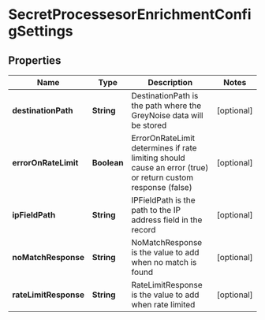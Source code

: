 

# SecretProcessesorEnrichmentConfigSettings


## Properties

| Name | Type | Description | Notes |
|------------ | ------------- | ------------- | -------------|
|**destinationPath** | **String** | DestinationPath is the path where the GreyNoise data will be stored |  [optional] |
|**errorOnRateLimit** | **Boolean** | ErrorOnRateLimit determines if rate limiting should cause an error (true) or return custom response (false) |  [optional] |
|**ipFieldPath** | **String** | IPFieldPath is the path to the IP address field in the record |  [optional] |
|**noMatchResponse** | **String** | NoMatchResponse is the value to add when no match is found |  [optional] |
|**rateLimitResponse** | **String** | RateLimitResponse is the value to add when rate limited |  [optional] |



